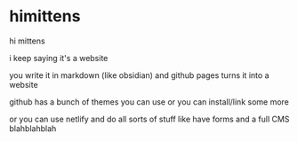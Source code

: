 # himittens
hi mittens

i keep saying it's a website

you write it in markdown (like obsidian)
and github pages turns it into a website

github has a bunch of themes you can use
or you can install/link some more

or you can use netlify and do all sorts of stuff
like have forms and a full CMS blahblahblah
